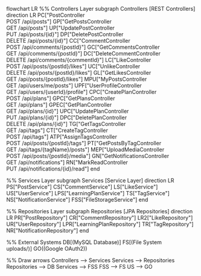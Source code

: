 flowchart LR
  %% Controllers Layer
  subgraph Controllers [REST Controllers]
    direction LR
    PC["PostController<br/>POST /api/posts"]
    GP["GetPostsController<br/>GET /api/posts"]
    UP["UpdatePostController<br/>PUT /api/posts/{id}"]
    DP["DeletePostController<br/>DELETE /api/posts/{id}"]
    CC["CommentController<br/>POST /api/comments/{postId}"]
    GC["GetCommentsController<br/>GET /api/comments/{postId}"]
    DC["DeleteCommentController<br/>DELETE /api/comments/{commentId}"]
    LC["LikeController<br/>POST /api/posts/{postId}/likes"]
    UC["UnlikeController<br/>DELETE /api/posts/{postId}/likes"]
    GL["GetLikesController<br/>GET /api/posts/{postId}/likes"]
    MPU["MyPostsController<br/>GET /api/users/me/posts"]
    UPF["UserProfileController<br/>GET /api/users/{userId}/profile"]
    CPC["CreatePlanController<br/>POST /api/plans"]
    GPC["GetPlansController<br/>GET /api/plans"]
    GPEC["GetPlanController<br/>GET /api/plans/{id}"]
    UPC["UpdatePlanController<br/>PUT /api/plans/{id}"]
    DPC["DeletePlanController<br/>DELETE /api/plans/{id}"]
    TG["GetTagsController<br/>GET /api/tags"]
    CT["CreateTagController<br/>POST /api/tags"]
    ATP["AssignTagsController<br/>POST /api/posts/{postId}/tags"]
    PT["GetPostsByTagController<br/>GET /api/tags/{tagName}/posts"]
    MEP["UploadMediaController<br/>POST /api/posts/{postId}/media"]
    GN["GetNotificationsController<br/>GET /api/notifications"]
    RN["MarkReadController<br/>PUT /api/notifications/{id}/read"]
  end

  %% Services Layer
  subgraph Services [Service Layer]
    direction LR
    PS["PostService"]
    CS["CommentService"]
    LS["LikeService"]
    US["UserService"]
    LPS["LearningPlanService"]
    TS["TagService"]
    NS["NotificationService"]
    FSS["FileStorageService"]
  end

  %% Repositories Layer
  subgraph Repositories [JPA Repositories]
    direction LR
    PR["PostRepository"]
    CR["CommentRepository"]
    LR2["LikeRepository"]
    UR["UserRepository"]
    LPR["LearningPlanRepository"]
    TR["TagRepository"]
    NR["NotificationRepository"]
  end

  %% External Systems
  DB[(MySQL Database)]
  FS[(File System<br/>uploads/)]
  GO((Google OAuth2))

  %% Draw arrows
  Controllers --> Services
  Services --> Repositories
  Repositories --> DB
  Services --> FSS
  FSS --> FS
  US --> GO
